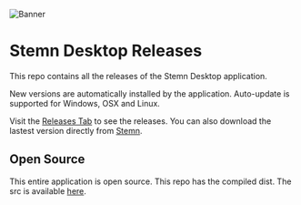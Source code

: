 ![Banner](https://dev.stemn.com/images/deviceMockups.jpg?c14eaba209d573117649415c7b16954c)
# Stemn Desktop Releases
This repo contains all the releases of the Stemn Desktop application.

New versions are automatically installed by the application. Auto-update is supported for Windows, OSX and Linux.

Visit the [Releases Tab](https://github.com/MrBlenny/STEMN-Desktop/releases) to see the releases.
You can also download the lastest version directly from [Stemn](https://dev.stemn.com/download).

## Open Source
This entire application is open source. This repo has the compiled dist. The src is available [here](https://github.com/stemn/stemn-frontend/tree/master/electronNew).
